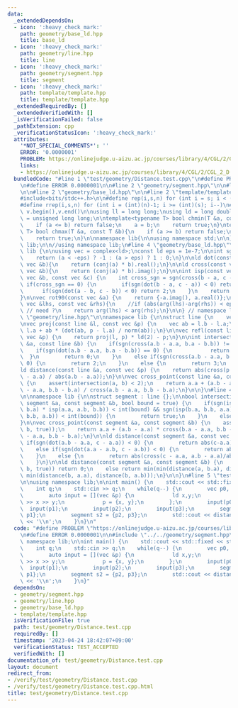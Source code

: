 ```yaml
---
data:
  _extendedDependsOn:
  - icon: ':heavy_check_mark:'
    path: geometry/base_ld.hpp
    title: base_ld
  - icon: ':heavy_check_mark:'
    path: geometry/line.hpp
    title: line
  - icon: ':heavy_check_mark:'
    path: geometry/segment.hpp
    title: segment
  - icon: ':heavy_check_mark:'
    path: template/template.hpp
    title: template/template.hpp
  _extendedRequiredBy: []
  _extendedVerifiedWith: []
  _isVerificationFailed: false
  _pathExtension: cpp
  _verificationStatusIcon: ':heavy_check_mark:'
  attributes:
    '*NOT_SPECIAL_COMMENTS*': ''
    ERROR: '0.0000001'
    PROBLEM: https://onlinejudge.u-aizu.ac.jp/courses/library/4/CGL/2/CGL_2_D
    links:
    - https://onlinejudge.u-aizu.ac.jp/courses/library/4/CGL/2/CGL_2_D
  bundledCode: "#line 1 \"test/geometry/Distance.test.cpp\"\n#define PROBLEM \"https://onlinejudge.u-aizu.ac.jp/courses/library/4/CGL/2/CGL_2_D\"\
    \n#define ERROR 0.0000001\n\n#line 2 \"geometry/segment.hpp\"\n\n#line 2 \"geometry/line.hpp\"\
    \n\n#line 2 \"geometry/base_ld.hpp\"\n\n#line 2 \"template/template.hpp\"\n\n\
    #include<bits/stdc++.h>\n\n#define rep(i,s,n) for (int i = s; i < (int)(n); i++)\n\
    #define rrep(i,s,n) for (int i = (int)(n)-1; i >= (int)(s); i--)\n#define all(v)\
    \ v.begin(),v.end()\n\nusing ll = long long;\nusing ld = long double;\nusing ull\
    \ = unsigned long long;\n\ntemplate<typename T> bool chmin(T &a, const T &b){\n\
    \    if (a <= b) return false;\n    a = b;\n    return true;\n}\ntemplate<typename\
    \ T> bool chmax(T &a, const T &b){\n    if (a >= b) return false;\n    a = b;\n\
    \    return true;\n}\n\nnamespace lib{\n\nusing namespace std;\n\n} // namespace\
    \ lib;\n\n//using namespace lib;\n#line 4 \"geometry/base_ld.hpp\"\n\nnamespace\
    \ lib {\n\nusing vec = complex<ld>;\nconst ld eps = 1e-7;\n\nint sgn(ld a) {\n\
    \    return (a < -eps) ? -1 : (a > eps) ? 1 : 0;\n}\n\nld dot(const vec &a, const\
    \ vec &b){\n    return (conj(a) * b).real();\n}\n\nld cross(const vec &a, const\
    \ vec &b){\n    return (conj(a) * b).imag();\n}\n\nint isp(const vec &a, const\
    \ vec &b, const vec &c) {\n    int cross_sgn = sgn(cross(b - a, c - a));\n   \
    \ if(cross_sgn == 0) {\n        if(sgn(dot(b - a, c - a)) < 0) return -2;\n  \
    \      if(sgn(dot(a - b, c - b)) < 0) return 2;\n    }\n    return cross_sgn;\n\
    }\n\nvec rot90(const vec &a) {\n    return {-a.imag(), a.real()};\n}\n\nbool comp_for_argument_sort(const\
    \ vec &lhs, const vec &rhs){\n    //if (abs(arg(lhs)-arg(rhs)) < eps) return false;\
    \ // need ?\n    return arg(lhs) < arg(rhs);\n}\n\n} // namespace lib\n#line 4\
    \ \"geometry/line.hpp\"\n\nnamespace lib {\n\nstruct line {\n    vec a, b;\n};\n\
    \nvec proj(const line &l, const vec &p) {\n    vec ab = l.b - l.a;\n    return\
    \ l.a + ab * (dot(ab, p - l.a) / norm(ab));\n}\n\nvec refl(const line &l, const\
    \ vec &p) {\n    return proj(l, p) * ld(2) - p;\n}\n\nint intersection(const line\
    \ &a, const line &b) {\n    if(sgn(cross(a.b - a.a, b.a - b.b)) != 0) {\n    \
    \    if(sgn(dot(a.b - a.a, b.a - b.b)) == 0) {\n            return 1;\n      \
    \  }\n        return 0;\n    }\n    else if(sgn(cross(a.b - a.a, b.a - a.a)) !=\
    \ 0) {\n        return 2;\n    }\n    else {\n        return 3;\n    }\n}\n\n\
    ld distance(const line &a, const vec &p) {\n    return abs(cross(p - a.a, a.b\
    \ - a.a) / abs(a.b - a.a));\n}\n\nvec cross_point(const line &a, const line &b)\
    \ {\n    assert(intersection(a, b) < 2);\n    return a.a + (a.b - a.a) * cross(b.a\
    \ - a.a, b.b - b.a) / cross(a.b - a.a, b.b - b.a);\n}\n\n}\n#line 4 \"geometry/segment.hpp\"\
    \n\nnamespace lib {\n\nstruct segment : line {};\n\nbool intersection_segment(const\
    \ segment &a, const segment &b, bool bound = true) {\n    if(sgn(isp(a.a, a.b,\
    \ b.a) * isp(a.a, a.b, b.b)) < int(bound) && sgn(isp(b.a, b.b, a.a) * isp(b.a,\
    \ b.b, a.b)) < int(bound)) {\n        return true;\n    }\n    else return false;\n\
    }\n\nvec cross_point(const segment &a, const segment &b) {\n    assert(intersection_segment(a,\
    \ b, true));\n    return a.a + (a.b - a.a) * cross(b.a - a.a, b.b - b.a) / cross(a.b\
    \ - a.a, b.b - b.a);\n}\n\nld distance(const segment &a, const vec &c) {\n   \
    \ if(sgn(dot(a.b - a.a, c - a.a)) < 0) {\n        return abs(c-a.a);\n    }\n\
    \    else if(sgn(dot(a.a - a.b, c - a.b)) < 0) {\n        return abs(c-a.b);\n\
    \    }\n    else {\n        return abs(cross(c - a.a, a.b - a.a)/abs(a.b-a.a));\n\
    \    }\n}\n\nld distance(const segment &a, const segment &b) {\n    if(intersection_segment(a,\
    \ b, true)) return 0;\n    else return min(min(distance(a, b.a), distance(a, b.b)),\
    \ min(distance(b, a.a), distance(b, a.b)));\n}\n\n}\n#line 5 \"test/geometry/Distance.test.cpp\"\
    \n\nusing namespace lib;\n\nint main() {\n    std::cout << std::fixed << std::setprecision(15);\n\
    \    int q;\n    std::cin >> q;\n    while(q--) {\n        vec p0, p1, p2, p3;\n\
    \        auto input = [](vec &p) {\n            ld x,y;\n            std::cin\
    \ >> x >> y;\n            p = {x, y};\n        };\n        input(p0);\n      \
    \  input(p1);\n        input(p2);\n        input(p3);\n        segment s1 = {p0,\
    \ p1};\n        segment s2 = {p2, p3};\n        std::cout << distance(s1, s2)\
    \ << '\\n';\n    }\n}\n"
  code: "#define PROBLEM \"https://onlinejudge.u-aizu.ac.jp/courses/library/4/CGL/2/CGL_2_D\"\
    \n#define ERROR 0.0000001\n\n#include \"../../geometry/segment.hpp\"\n\nusing\
    \ namespace lib;\n\nint main() {\n    std::cout << std::fixed << std::setprecision(15);\n\
    \    int q;\n    std::cin >> q;\n    while(q--) {\n        vec p0, p1, p2, p3;\n\
    \        auto input = [](vec &p) {\n            ld x,y;\n            std::cin\
    \ >> x >> y;\n            p = {x, y};\n        };\n        input(p0);\n      \
    \  input(p1);\n        input(p2);\n        input(p3);\n        segment s1 = {p0,\
    \ p1};\n        segment s2 = {p2, p3};\n        std::cout << distance(s1, s2)\
    \ << '\\n';\n    }\n}"
  dependsOn:
  - geometry/segment.hpp
  - geometry/line.hpp
  - geometry/base_ld.hpp
  - template/template.hpp
  isVerificationFile: true
  path: test/geometry/Distance.test.cpp
  requiredBy: []
  timestamp: '2023-04-24 18:42:07+09:00'
  verificationStatus: TEST_ACCEPTED
  verifiedWith: []
documentation_of: test/geometry/Distance.test.cpp
layout: document
redirect_from:
- /verify/test/geometry/Distance.test.cpp
- /verify/test/geometry/Distance.test.cpp.html
title: test/geometry/Distance.test.cpp
---
```

